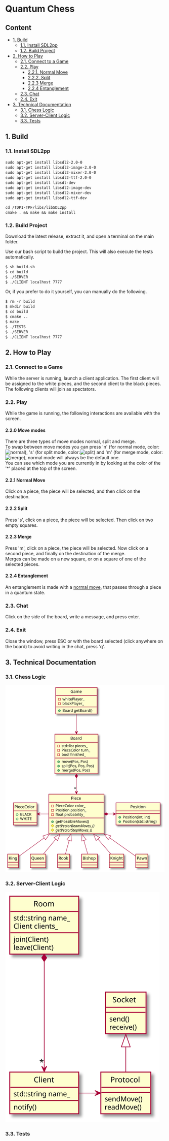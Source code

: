 # Quantum Chess
## Content
* [1. Build](#1-build)
  * [1.1. Install SDL2pp](#11-install-sdl2pp)
  * [1.2. Build Project](#12-build-project)
* [2. How to Play](#2-how-to-play)
  * [2.1. Connect to a Game](#21-connect-to-a-game)
  * [2.2. Play](#22-play)
    * [2.2.1. Normal Move](#221-normal-move)
    * [2.2.2. Split](#222-split)
    * [2.2.3 Merge](#223-merge)
    * [2.2.4 Entanglement](#224-entanglement)
  * [2.3. Chat](#23-chat)
  * [2.4. Exit](#24-exit)
* [3. Technical Documentation](#3-technical-documentation)
  * [3.1. Chess Logic](#31-chess-logic)
  * [3.2. Server-Client Logic](#32-server-client-logic)
  * [3.3. Tests](#33-tests)

## 1. Build
### 1.1. Install SDL2pp
```shell
sudo apt-get install libsdl2-2.0-0
sudo apt-get install libsdl2-image-2.0-0
sudo apt-get install libsdl2-mixer-2.0-0
sudo apt-get install libsdl2-ttf-2.0-0
sudo apt-get install libsdl-dev
sudo apt-get install libsdl2-image-dev
sudo apt-get install libsdl2-mixer-dev
sudo apt-get install libsdl2-ttf-dev
```
```shell
cd /TDP1-TPF/libs/libSDL2pp
cmake . && make && make install
```

### 1.2. Build Project
Download the latest release, extract it, and open a terminal on the main folder.

Use our bash script to build the project. This will also execute the tests automatically.
```shell
$ sh build.sh
$ cd build
$ ./SERVER
$ ./CLIENT localhost 7777
```

Or, if you prefer to do it yourself, you can manually do the following.
```shell
$ rm -r build
$ mkdir build
$ cd build
$ cmake ..
$ make
$ ./TESTS
$ ./SERVER
$ ./CLIENT localhost 7777
```

## 2. How to Play
### 2.1. Connect to a Game
While the server is running, launch a client application.
The first client will be assigned to the white pieces, and the second client to the black pieces. The following clients will join as spectators.

### 2.2. Play
While the game is running, the following interactions are available with the screen.

#### 2.2.0 Move modes
There are three types of move modes normal, split and merge.  
To swap between move modes you can press 'n' (for normal mode, color:![normal](https://via.placeholder.com/15/00ffff/000000?text=+)), 's' (for split mode, color:![split](https://via.placeholder.com/15/fa0fb4/000000?text=+)) and 'm' (for merge mode, color:![merge](https://via.placeholder.com/15/008000/000000?text=+)), normal mode will always be the default one.  
You can see which mode you are currently in by looking at the color of the '*' placed at the top of the screen.
#### 2.2.1 Normal Move
Click on a piece, the piece will be selected, and then click on the destination.

#### 2.2.2 Split
Press 's', click on a piece, the piece will be selected. Then click on two empty squares.

#### 2.2.3 Merge
Press 'm', click on a piece, the piece will be selected. Now click on a second piece, and finally on the destination of the merge.\
Merges can be made on a new square, or on a square of one of the selected pieces.

#### 2.2.4 Entanglement
An entanglement is made with a [normal move](#221-normal-move), that passes through a piece in a quantum state.

### 2.3. Chat
Click on the side of the board, write a message, and press enter.

### 2.4. Exit
Close the window, press ESC or with the board selected (click anywhere on the board) to avoid writing in the chat, press 'q'.

## 3. Technical Documentation
### 3.1. Chess Logic
![](assets/readme/chess.svg)

### 3.2. Server-Client Logic
![](assets/readme/server-client.svg)

### 3.3. Tests
